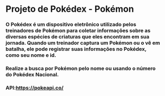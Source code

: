 # Projeto de Pokédex - Pokémon

### O Pokédex é um dispositivo eletrônico utilizado pelos treinadores de Pokémon para coletar informações sobre as diversas espécies de criaturas que eles encontram em sua jornada. Quando um treinador captura um Pokémon ou o vê em batalha, ele pode registrar suas informações no Pokédex, como seu nome e id.
### Realize a busca por Pokémon pelo nome ou usando o número do Pokédex Nacional.
### API:https://pokeapi.co/
